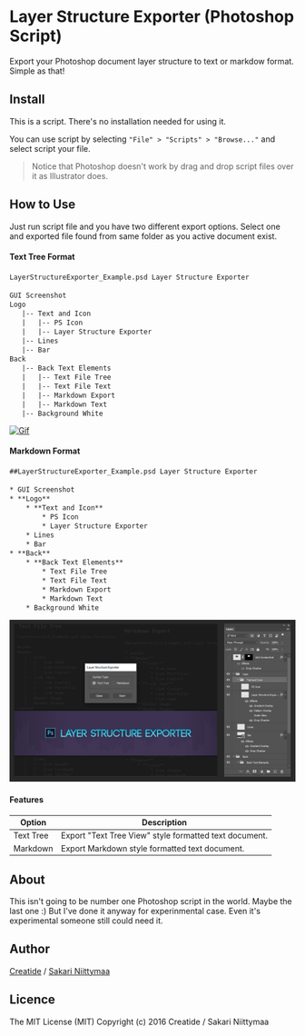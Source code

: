 Layer Structure Exporter (Photoshop Script)
===========================================

Export your Photoshop document layer structure to text or markdow format. Simple as that!

## Install

This is a script. There's no installation needed for using it. 

You can use script by selecting `"File" > "Scripts" > "Browse..."` and select script your file.

> Notice that Photoshop doesn't work by drag and drop script files over it as Illustrator does.

## How to Use

Just run script file and you have two different export options. Select one and exported file found from same folder as you active document exist.

#### Text Tree Format

```
LayerStructureExporter_Example.psd Layer Structure Exporter

GUI Screenshot
Logo
   |-- Text and Icon
   |   |-- PS Icon
   |   |-- Layer Structure Exporter
   |-- Lines
   |-- Bar
Back
   |-- Back Text Elements
   |   |-- Text File Tree
   |   |-- Text File Text
   |   |-- Markdown Export
   |   |-- Markdown Text
   |-- Background White
```

<a href="https://www.dropbox.com/s/gd4io0egdwcwx1x/LayerStructureExporter_Examle_Text.gif?raw=1" target="_blank">![Gif](https://www.dropbox.com/s/gd4io0egdwcwx1x/LayerStructureExporter_Examle_Text.gif?raw=1)</a>

#### Markdown Format

```
##LayerStructureExporter_Example.psd Layer Structure Exporter

* GUI Screenshot
* **Logo**
	* **Text and Icon**
		* PS Icon
		* Layer Structure Exporter
	* Lines
	* Bar
* **Back**
	* **Back Text Elements**
		* Text File Tree
		* Text File Text
		* Markdown Export
		* Markdown Text
	* Background White
```

![Example](https://github.com/Creatide/PS_Layer-Structure-Exporter/blob/master/README/LayerStructureExporter_Examle_Text.gif)

#### Features

| Option | Description |
| --- | --- |
| Text Tree | Export "Text Tree View" style formatted text document. |
| Markdown | Export Markdown style formatted text document. |

## About
This isn't going to be number one Photoshop script in the world. Maybe the last one :) But I've done it anyway for experinmental case. Even it's experimental someone still could need it.

## Author
[Creatide](http://creatide.com) / [Sakari Niittymaa](http://niittymaa.com)

## Licence
The MIT License (MIT)
Copyright (c) 2016 Creatide / Sakari Niittymaa
